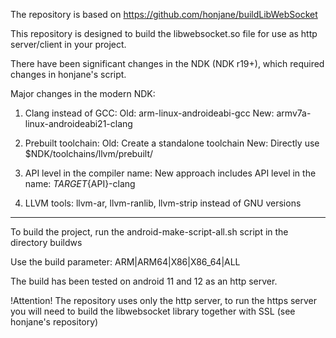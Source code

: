 The repository is based on https://github.com/honjane/buildLibWebSocket

This repository is designed to build the libwebsocket.so file for use as http server/client in your project. 

There have been significant changes in the NDK (NDK r19+), which required changes in honjane's script.

Major changes in the modern NDK:
1. Clang instead of GCC:
Old: arm-linux-androideabi-gcc
New: armv7a-linux-androideabi21-clang

2. Prebuilt toolchain:
Old: Create a standalone toolchain
New: Directly use $NDK/toolchains/llvm/prebuilt/

3. API level in the compiler name:
New approach includes API level in the name: ${TARGET}${API}-clang

4. LLVM tools:
llvm-ar, llvm-ranlib, llvm-strip instead of GNU versions

-------------------------------------

To build the project, run the android-make-script-all.sh script in the directory buildws

Use the build parameter:
ARM|ARM64|X86|X86_64|ALL

The build has been tested on android 11 and 12 as an http server.

!Attention! The repository uses only the http server, to run the https server you will need to build the libwebsocket library together with SSL (see honjane's repository)
